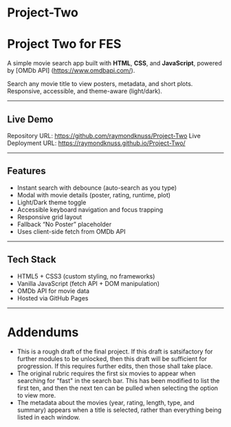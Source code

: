 ﻿# Project-Two

# Project Two for FES

A simple movie search app built with **HTML**, **CSS**, and **JavaScript**, powered by [OMDb API] (https://www.omdbapi.com/).

Search any movie title to view posters, metadata, and short plots.  
Responsive, accessible, and theme-aware (light/dark).

---

## Live Demo
Repository URL: https://github.com/raymondknuss/Project-Two
Live Deployment URL: https://raymondknuss.github.io/Project-Two/

---

## Features
- Instant search with debounce (auto-search as you type)
- Modal with movie details (poster, rating, runtime, plot)
- Light/Dark theme toggle
- Accessible keyboard navigation and focus trapping
- Responsive grid layout
- Fallback “No Poster” placeholder
- Uses client-side fetch from OMDb API

---

## Tech Stack
- HTML5 + CSS3 (custom styling, no frameworks)
- Vanilla JavaScript (fetch API + DOM manipulation)
- OMDb API for movie data
- Hosted via GitHub Pages

---

# Addendums
- This is a rough draft of the final project. If this draft is satsifactory for further modules to be unlocked, then this draft will be sufficient for progression. If this requires further edits, then those shall take place. 
- The original rubric requires the first six movies to appear when searching for "fast" in the search bar. This has been modified to list the first ten, and then the next ten can be pulled when selecting the option to view more.
- The metadata about the movies (year, rating, length, type, and summary) appears when a title is selected, rather than everything being listed in each window.
